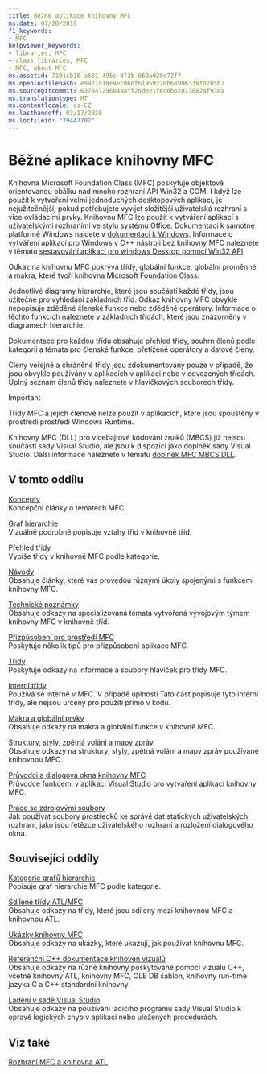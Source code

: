 ```yaml
---
title: Běžné aplikace knihovny MFC
ms.date: 07/28/2019
f1_keywords:
- MFC
helpviewer_keywords:
- libraries, MFC
- class libraries, MFC
- MFC, about MFC
ms.assetid: 7101cb18-a681-495c-8f2b-069ad20c72f7
ms.openlocfilehash: e9921d18e9ec060f61959278b68906338f02b5b7
ms.sourcegitcommit: 63784729604aaf526de21f6c6b62813882af930a
ms.translationtype: MT
ms.contentlocale: cs-CZ
ms.lasthandoff: 03/17/2020
ms.locfileid: "79447707"
---
```

# <a name="mfc-desktop-applications"></a>Běžné aplikace knihovny MFC

Knihovna Microsoft Foundation Class (MFC) poskytuje objektově orientovanou obálku nad mnoho rozhraní API Win32 a COM. I když lze použít k vytvoření velmi jednoduchých desktopových aplikací, je nejužitečnější, pokud potřebujete vyvíjet složitější uživatelská rozhraní s více ovládacími prvky. Knihovnu MFC lze použít k vytváření aplikací s uživatelskými rozhraními ve stylu systému Office. Dokumentaci k samotné platformě Windows najdete v [dokumentaci k Windows](/windows/index). Informace o vytváření aplikací pro Windows v C++ nástroji bez knihovny MFC naleznete v tématu [sestavování aplikací pro windows Desktop pomocí Win32 API](/windows/win32/index).

Odkaz na knihovnu MFC pokrývá třídy, globální funkce, globální proměnné a makra, které tvoří knihovna Microsoft Foundation Class.

Jednotlivé diagramy hierarchie, které jsou součástí každé třídy, jsou užitečné pro vyhledání základních tříd. Odkaz knihovny MFC obvykle nepopisuje zděděné členské funkce nebo zděděné operátory. Informace o těchto funkcích naleznete v základních třídách, které jsou znázorněny v diagramech hierarchie.

Dokumentace pro každou třídu obsahuje přehled třídy, souhrn členů podle kategorií a témata pro členské funkce, přetížené operátory a datové členy.

Členy veřejné a chráněné třídy jsou zdokumentovány pouze v případě, že jsou obvykle používány v aplikacích v aplikaci nebo v odvozených třídách. Úplný seznam členů třídy naleznete v hlavičkových souborech třídy.

> [!IMPORTANT]
>  Třídy MFC a jejich členové nelze použít v aplikacích, které jsou spouštěny v prostředí prostředí Windows Runtime.
>
>  Knihovny MFC (DLL) pro vícebajtové kódování znaků (MBCS) již nejsou součástí sady Visual Studio, ale jsou k dispozici jako doplněk sady Visual Studio. Další informace naleznete v tématu [doplněk MFC MBCS DLL](mfc-mbcs-dll-add-on.md).

## <a name="in-this-section"></a>V tomto oddílu

[Koncepty](mfc-concepts.md)<br/>
Koncepční články o tématech MFC.

[Graf hierarchie](hierarchy-chart.md)<br/>
Vizuálně podrobně popisuje vztahy tříd v knihovně tříd.

[Přehled třídy](class-library-overview.md)<br/>
Vypíše třídy v knihovně MFC podle kategorie.

[Návody](walkthroughs-mfc.md)<br/>
Obsahuje články, které vás provedou různými úkoly spojenými s funkcemi knihovny MFC.

[Technické poznámky](mfc-technical-notes.md)<br/>
Obsahuje odkazy na specializovaná témata vytvořená vývojovým týmem knihovny MFC v knihovně tříd.

[Přizpůsobení pro prostředí MFC](customization-for-mfc.md)<br/>
Poskytuje několik tipů pro přizpůsobení aplikace MFC.

[Třídy](reference/mfc-classes.md)<br/>
Poskytuje odkazy na informace a soubory hlaviček pro třídy MFC.

[Interní třídy](reference/internal-classes.md)<br/>
Používá se interně v MFC. V případě úplnosti Tato část popisuje tyto interní třídy, ale nejsou určeny pro použití přímo v kódu.

[Makra a globální prvky](reference/mfc-macros-and-globals.md)<br/>
Obsahuje odkazy na makra a globální funkce v knihovně MFC.

[Struktury, styly, zpětná volání a mapy zpráv](reference/structures-styles-callbacks-and-message-maps.md)<br/>
Obsahuje odkazy na struktury, styly, zpětná volání a mapy zpráv používané knihovnou MFC.

[Průvodci a dialogová okna knihovny MFC](reference/mfc-wizards-and-dialog-boxes.md)<br/>
Průvodce funkcemi v aplikaci Visual Studio pro vytváření aplikací knihovny MFC.

[Práce se zdrojovými soubory](../windows/working-with-resource-files.md)<br/>
Jak používat soubory prostředků ke správě dat statických uživatelských rozhraní, jako jsou řetězce uživatelského rozhraní a rozložení dialogového okna.

## <a name="related-sections"></a>Související oddíly

[Kategorie grafů hierarchie](hierarchy-chart-categories.md)<br/>
Popisuje graf hierarchie MFC podle kategorie.

[Sdílené třídy ATL/MFC](../atl-mfc-shared/atl-mfc-shared-classes.md)<br/>
Obsahuje odkazy na třídy, které jsou sdíleny mezi knihovnou MFC a knihovnou ATL.

[Ukázky knihovny MFC](../overview/visual-cpp-samples.md)<br/>
Obsahuje odkazy na ukázky, které ukazují, jak používat knihovnu MFC.

[Referenční C++ dokumentace knihoven vizuálů](../standard-library/cpp-standard-library-reference.md)<br/>
Obsahuje odkazy na různé knihovny poskytované pomocí vizuálu C++, včetně knihovny ATL, knihovny MFC, OLE DB šablon, knihovny run-time jazyka C a C++ standardní knihovny.

[Ladění v sadě Visual Studio](/visualstudio/debugger/debugging-in-visual-studio)<br/>
Obsahuje odkazy na používání ladicího programu sady Visual Studio k opravě logických chyb v aplikaci nebo uložených procedurách.

## <a name="see-also"></a>Viz také

[Rozhraní MFC a knihovna ATL](mfc-and-atl.md)
